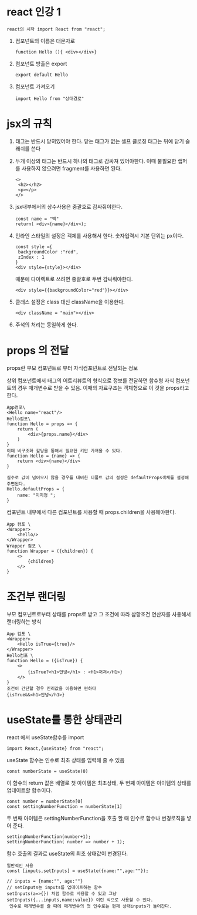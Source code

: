 # react 인강 1

```
react의 시작 import React from "react";
```

1. 컴포넌트의 이름은 대문자로

   ```
   function Hello (){ <div></div>}
   ```

2. 컴포넌트 방출은 export

   ```
   export default Hello
   ```

3. 컴포넌트 가져오기

   ```
   import Hello from "상대경로"
   ```

   

# jsx의 규칙

1. 태그는 반드시 닫혀있어야 한다. 닫는 태그가 없는 셀프 클로징 태그는 뒤에 닫기 슬래쉬를 쓴다

2. 두개 이상의 태그는 반드시 하나의 태그로 감싸져 있어야한다. 이때 불필요한 랩퍼를 사용하지 않으려면 fragment를 사용하면 된다.

   ```
   <>
   	<h2></h2>
   	<p></p>
   </>
   ```

3. jsx내부에서의 상수사용은 중괄호로 감싸줘야한다.

   ```
   const name = "백"
   return( <div>{name}</div>);
   ```

4. 인라인 스타일의 설정은 객체를 사용해서 한다. 숫자입력시 기본 단위는 px이다.

   ```
   const style ={
   	backgroundColor :"red",
   	zIndex : 1
   }
   <div style={style}></div>
   ```

   때문에 다이렉트로 쓰려면 중괄호로 두번 감싸줘야한다.

   ```
   <div style={{backgroundColor="red"}}></div>
   ```

   

5. 클래스 설정은 class 대신 className을 이용한다.

   ```
   <div className = "main"></div>
   ```

6. 주석의 처리는 동일하게 한다.



# props 의 전달

props란 부모 컴포넌트로 부터 자식컴포넌트로 전달되는 정보

상위 컴포넌트에서 태그의 어트리뷰트의 형식으로 정보를 전달하면 함수형 자식 컴포넌트의 경우 매개변수로 받을 수 있음. 이때의 자료구조는 객체형으로 이 것을 props라고 한다.

```
App컴포\
<Hello name="react"/>
Hello컴포\
function Hello = props => {
	return (
		<div>{props.name}</div>
	)
}
이때 비구조화 할당을 통해서 필요한 키만 가져올 수 있다.
function Hello = {name} => {
	return <div>{name}</div>
}

실수로 값이 넘어오지 않을 경우를 대비한 디폴트 값의 설정은 defaultProps객체를 설정해주면된다.
Hello.defaultProps = {
	name: "미지정 ";
}
```

컴포넌트 내부에서 다른 컴포넌트를 사용할 때 props.children을 사용해야한다.

```
App 컴포 \ 
<Wrapper>
	<hello/>
</Wrapper>
Wrapper 컴포 \ 
function Wrapper = ({children}) {
	<>
		{children}
	</>
}
```

# 조건부 랜더링

부모 컴포넌트로부터 상태를 props로 받고 그 조건에 따라 삼항조건 연산자를 사용해서 랜더링하는 방식

```
App 컴포 \ 
<Wrapper>
	<Hello isTrue={true}/>
</Wrapper>
Hello컴포 \ 
function Hello = ({isTrue}) {
	<>
		{isTrue?<h1>안녕</h1> : <H1>꺼져</H1>}
	</>
}
조건이 간단할 경우 진리값을 이용하면 편하다
{isTrue&&<h1>안녕</h1>}

```

# useState를 통한 상태관리

 react 에서 useState함수를 import 

```
import React,{useState} from "react";
```

useState 함수는 인수로 최초 상태를 입력해 줄 수 있음

```
const numberState = useState(0)
```

이 함수의 return 값은 배열로 첫 아이템은 최초상태, 두 번째 아이템은 아이템의 상태를 업데이트할 함수이다.

```
const number = numberState[0]
const settingNumberFunction = numberState[1]
```

두 번째 아이템은 settingNumberFunction을 호출 할 때 인수로 함수나 변경로직을 넣어 준다.

```
settingNumberFunction(number+1);
settingNumberFunction( number => number + 1);
```

함수 호출의 결과로 useState의 최초 상태값이 변경된다.

```
일반적인 사용
const [inputs,setInputs] = useState({name:"",age:""});

// inputs = {name:"", age:""}
// setInputs는 inputs를 업데이트하는 함수
setInputs(a=>{}) 처럼 함수로 사용할 수 있고 그냥
setInputs({...inputs,name:value}) 이런 식으로 사용할 수 있다.
 인수로 매개변수를 줄 때에 매개변수의 첫 인수로는 현재 상태inputs가 들어간다.
```



































